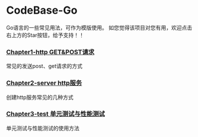 # CodeBase-Go
Go语言的一些常见用法，可作为模版使用。
如您觉得该项目对您有用，欢迎点击右上方的Star按钮，给予支持！！

### [Chapter1-http GET&POST请求](https://github.com/yxxcoder/CodeBase-Go/tree/master/Chapter1-http)
常见的发送post、get请求的方式

### [Chapter2-server http服务](https://github.com/yxxcoder/CodeBase-Go/tree/master/Chapter2-server)
创建http服务常见的几种方式

### [Chapter3-test 单元测试与性能测试](https://github.com/yxxcoder/CodeBase-Go/tree/master/Chapter3-test)
单元测试与性能测试的使用方法
